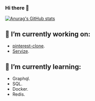 ### Hi there 👋

[![Anurag's GitHub stats](https://github-readme-stats.vercel.app/api?username=adamA113&show_icons=true&theme=dark)](https://github.com/anuraghazra/github-readme-stats)

<!-- [![Top Langs](https://github-readme-stats.vercel.app/api/top-langs/?username=adamA113)](https://github.com/anuraghazra/github-readme-stats) -->
## 🔭 I’m currently working on:
* [pinterest-clone](https://github.com/adamA113/pinterest-clone).
* [Servize](https://github.com/adamA113/servize).

## 🌱 I’m currently learning: 
* Graphql. 
* SQL.
* Docker.
* Redis.

<!-- [![Readme Card](https://github-readme-stats.vercel.app/api/pin/?username=adamA113&repo=tic-tac-toe)](https://github.com/adamA113/tic-tac-toe) -->



<!--
**adamA113/adamA113** is a ✨ _special_ ✨ repository because its `README.md` (this file) appears on your GitHub profile.

Here are some ideas to get you started:

- 🔭 I’m currently working on ...
- 🌱 I’m currently learning ...
- 👯 I’m looking to collaborate on ...
- 🤔 I’m looking for help with ...
- 💬 Ask me about ...
- 📫 How to reach me: ...
- 😄 Pronouns: ...
- ⚡ Fun fact: ...
-->
